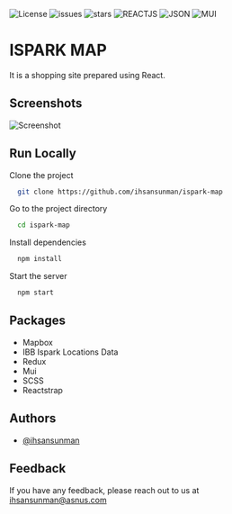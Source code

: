 ![License](https://img.shields.io/github/license/ihsansunman/ispark-map?style=for-the-badge) ![issues](https://img.shields.io/github/issues/ihsansunman/ispark-map?style=for-the-badge) ![stars](https://img.shields.io/github/stars/ihsansunman/ispark-map?style=for-the-badge) ![REACTJS](https://img.shields.io/badge/-ReactJs-61DAFB?logo=react&logoColor=white&style=for-the-badge) ![JSON](https://img.shields.io/badge/-json-000?logo=json&logoColor=white&style=for-the-badge) ![MUI](https://img.shields.io/badge/-mui-007FFF?logo=mui&logoColor=white&style=for-the-badge)


# ISPARK MAP

It is a shopping site prepared using React.


## Screenshots

![Screenshot](https://raw.githubusercontent.com/ihsansunman/ispark-map/master/scr/images/screenshot.png)

## Run Locally

Clone the project

```bash
  git clone https://github.com/ihsansunman/ispark-map
```

Go to the project directory

```bash
  cd ispark-map
```

Install dependencies

```bash
  npm install
```

Start the server

```bash
  npm start
```

## Packages

- Mapbox
- IBB Ispark Locations Data
- Redux
- Mui
- SCSS
- Reactstrap

## Authors

- [@ihsansunman](https://www.github.com/ihsansunman)


## Feedback

If you have any feedback, please reach out to us at [ihsansunman@asnus.com](mailto:ihsansunman@asnus.com)
